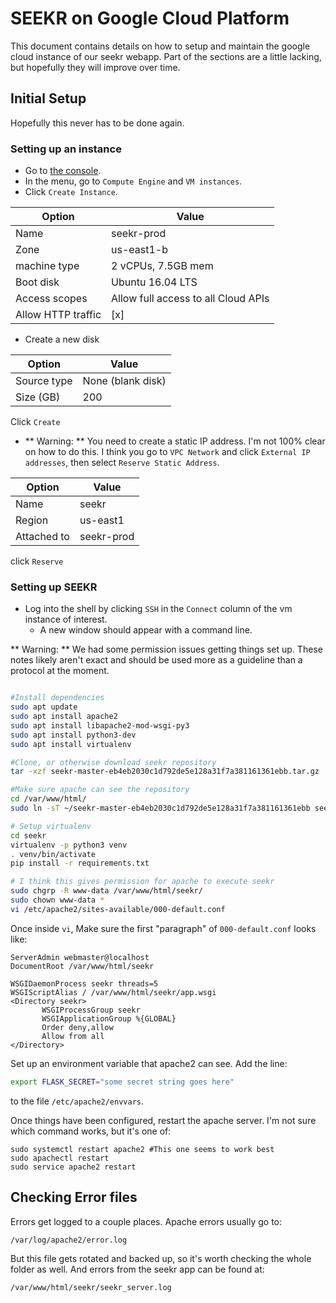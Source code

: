 # SEEKR on Google Cloud Platform

This document contains details on how to setup and maintain the google cloud instance of our seekr webapp. Part of the sections are a little lacking, but hopefully they will improve over time.

## Initial Setup

Hopefully this never has to be done again.

### Setting up an instance

* Go to [the console](console.cloud.google.com).
* In the menu, go to `Compute Engine` and `VM instances`.
* Click `Create Instance`.

Option | Value
--- | ---
Name | seekr-prod
Zone | us-east1-b
machine type | 2 vCPUs, 7.5GB mem
Boot disk | Ubuntu 16.04 LTS
Access scopes | Allow full access to all Cloud APIs
Allow HTTP traffic | [x]

* Create a new disk

Option | Value
--- | ---
Source type | None (blank disk)
Size (GB) | 200

Click `Create`

* ** Warning: ** You need to create a static IP address. I'm not 100% clear on how to do this. I think you go to `VPC Network` and click `External IP addresses`, then select `Reserve Static Address`.

Option | Value
--- | ---
Name | seekr
Region | us-east1
Attached to | seekr-prod

click `Reserve`

### Setting up SEEKR

* Log into the shell by clicking `SSH` in the `Connect` column of the vm instance of interest.
  * A new window should appear with a command line.

** Warning: ** We had some permission issues getting things set up. These notes likely aren't exact and should be used more as a guideline than a protocol at the moment.

```bash

#Install dependencies
sudo apt update
sudo apt install apache2
sudo apt install libapache2-mod-wsgi-py3
sudo apt install python3-dev
sudo apt install virtualenv

#Clone, or otherwise download seekr repository
tar -xzf seekr-master-eb4eb2030c1d792de5e128a31f7a381161361ebb.tar.gz

#Make sure apache can see the repository
cd /var/www/html/
sudo ln -sT ~/seekr-master-eb4eb2030c1d792de5e128a31f7a381161361ebb seekr

# Setup virtualenv
cd seekr
virtualenv -p python3 venv
. venv/bin/activate
pip install -r requirements.txt

# I think this gives permission for apache to execute seekr
sudo chgrp -R www-data /var/www/html/seekr/
sudo chown www-data *
vi /etc/apache2/sites-available/000-default.conf
```

Once inside `vi`, Make sure the first "paragraph" of `000-default.conf` looks like:

```
ServerAdmin webmaster@localhost
DocumentRoot /var/www/html/seekr

WSGIDaemonProcess seekr threads=5
WSGIScriptAlias / /var/www/html/seekr/app.wsgi
<Directory seekr>
       WSGIProcessGroup seekr
       WSGIApplicationGroup %{GLOBAL}
       Order deny,allow
       Allow from all
</Directory>
```

Set up an environment variable that apache2 can see. Add the line:

```bash
export FLASK_SECRET="some secret string goes here"
```

to the file `/etc/apache2/envvars`.

Once things have been configured, restart the apache server. I'm not sure which command works, but it's one of:

```
sudo systemctl restart apache2 #This one seems to work best
sudo apachectl restart
sudo service apache2 restart
```

## Checking Error files

Errors get logged to a couple places. Apache errors usually go to:

```
/var/log/apache2/error.log
```

But this file gets rotated and backed up, so it's worth checking the whole folder as well.
And errors from the seekr app can be found at:

```
/var/www/html/seekr/seekr_server.log
```
